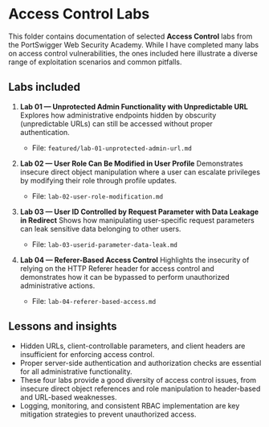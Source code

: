 # Access Control Labs

This folder contains documentation of selected **Access Control** labs from the PortSwigger Web Security Academy. While I have completed many labs on access control vulnerabilities, the ones included here illustrate a diverse range of exploitation scenarios and common pitfalls.

## Labs included

1. **Lab 01 — Unprotected Admin Functionality with Unpredictable URL**
   Explores how administrative endpoints hidden by obscurity (unpredictable URLs) can still be accessed without proper authentication.

   * File: `featured/lab-01-unprotected-admin-url.md`

2. **Lab 02 — User Role Can Be Modified in User Profile**
   Demonstrates insecure direct object manipulation where a user can escalate privileges by modifying their role through profile updates.

   * File: `lab-02-user-role-modification.md`

3. **Lab 03 — User ID Controlled by Request Parameter with Data Leakage in Redirect**
   Shows how manipulating user-specific request parameters can leak sensitive data belonging to other users.

   * File: `lab-03-userid-parameter-data-leak.md`

4. **Lab 04 — Referer-Based Access Control**
   Highlights the insecurity of relying on the HTTP Referer header for access control and demonstrates how it can be bypassed to perform unauthorized administrative actions.

   * File: `lab-04-referer-based-access.md`

## Lessons and insights

* Hidden URLs, client-controllable parameters, and client headers are insufficient for enforcing access control.
* Proper server-side authentication and authorization checks are essential for all administrative functionality.
* These four labs provide a good diversity of access control issues, from insecure direct object references and role manipulation to header-based and URL-based weaknesses.
* Logging, monitoring, and consistent RBAC implementation are key mitigation strategies to prevent unauthorized access.
